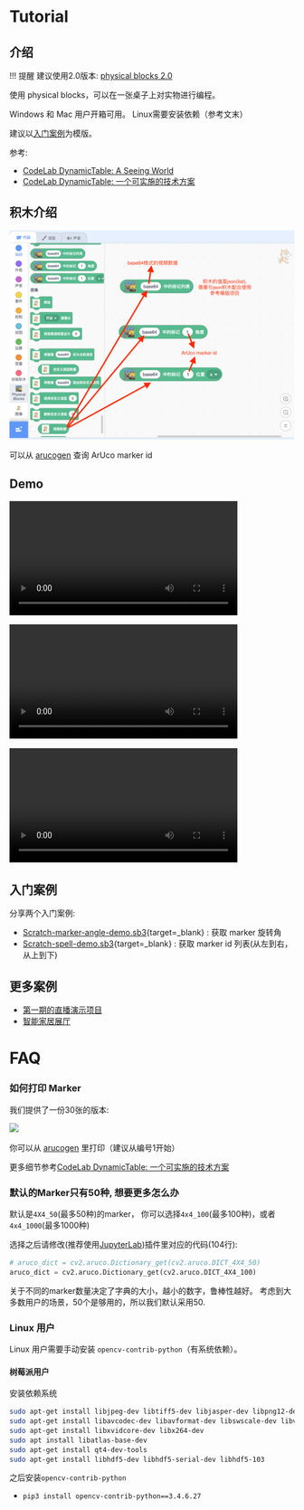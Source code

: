 # Tutorial

## 介绍

<!--
physical blocks 是物理积木，基于 [ScratchJR blocks](https://www.scratchjr.org/learn/blocks) 改造而来。

使用 physical blocks，可以在一张桌子上对实物进行编程，而无需借助屏幕。

physical blocks 在软件层面是一个 CodeLab Adapter插件，由于 CodeLab Adapter 可以连接一切事物，所以physical blocks也可以对一切事物进行编程！ （参见文末 Demo）

它是 CodeLab DynamicTable 的一部分。

## 使用方式
*  打印 CodeLab physical blocks
*  运行 Adapter physical blocks 插件
*  使用 physical blocks 在桌子上进行编程
*  运行程序！
-->

!!! 提醒
    建议使用2.0版本: [physical blocks 2.0](/extension_guide/physical_blocks2/)

使用 physical blocks，可以在一张桌子上对实物进行编程。

Windows 和 Mac 用户开箱可用。 Linux需要安装依赖（参考文末）

建议以[入门案例](#_3)为模版。

参考:

-   [CodeLab DynamicTable: A Seeing World](https://www-old.codelab.club/blog/codelab-dynamictable-a-seeing-world/)
-   [CodeLab DynamicTable: 一个可实施的技术方案](https://www-old.codelab.club/blog/codelab-dynamictable-an-instance/)

## 积木介绍
![](/img/bb2b302ff9e4fc9cc00bc5883eb013bc.png)

可以从 [arucogen](https://chev.me/arucogen/) 查询 ArUco marker id

## Demo

<video width=80% src="/video/1589459621915320.mp4" controls="controls"></video>

<video width=80% src="/video/1589459630916864.mp4" controls="controls"></video>

<video width=80% src="/video/1590154622682774.mp4" controls="controls"></video>

## 入门案例

分享两个入门案例:

-   [Scratch-marker-angle-demo.sb3](https://scratch-beta.codelab.club/?sb3url=https://adapter.codelab.club/sb3/Scratch-marker-angle-demo.sb3){target=\_blank} : 获取 marker 旋转角
-   [Scratch-spell-demo.sb3](https://scratch-beta.codelab.club/?sb3url=https://adapter.codelab.club/sb3/Scratch-spell-demo.sb3){target=\_blank} : 获取 marker id 列表(从左到右，从上到下)

## 更多案例
*  [第一期的直播演示项目](https://www-old.codelab.club/blog/the-first-live-showcase-projects-code/)
*  [智能家居展厅](https://scratch-beta.codelab.club/?sb3url=https://adapter.codelab.club/sb3/Scratch-spelling-iot-show.sb3)

# FAQ

### 如何打印 Marker
我们提供了一份30张的版本:

![](https://adapter.codelab.club/img/e6cc193e54fdda12ae3ada44c2299dfd.png)

你可以从 [arucogen](https://chev.me/arucogen/) 里打印（建议从编号1开始）

更多细节参考[CodeLab DynamicTable: 一个可实施的技术方案](https://www-old.codelab.club/blog/codelab-dynamictable-an-instance/)

### 默认的Marker只有50种, 想要更多怎么办
默认是`4X4_50`(最多50种)的marker， 你可以选择`4x4_100`(最多100种)，或者`4x4_1000`(最多1000种)

选择之后请修改(推荐使用[JupyterLab](/extension_guide/jupyterlab/))插件里对应的代码(104行):

```python
# aruco_dict = cv2.aruco.Dictionary_get(cv2.aruco.DICT_4X4_50)
aruco_dict = cv2.aruco.Dictionary_get(cv2.aruco.DICT_4X4_100)
```

关于不同的marker数量决定了字典的大小，越小的数字，鲁棒性越好。 考虑到大多数用户的场景，50个是够用的，所以我们默认采用50.

### Linux 用户

Linux 用户需要手动安装 `opencv-contrib-python`（有系统依赖）。

#### 树莓派用户

安装依赖系统

```bash
sudo apt-get install libjpeg-dev libtiff5-dev libjasper-dev libpng12-dev
sudo apt-get install libavcodec-dev libavformat-dev libswscale-dev libv4l-dev
sudo apt-get install libxvidcore-dev libx264-dev
sudo apt install libatlas-base-dev
sudo apt-get install qt4-dev-tools
sudo apt-get install libhdf5-dev libhdf5-serial-dev libhdf5-103
```

之后安装`opencv-contrib-python`

-   `pip3 install opencv-contrib-python==3.4.6.27`

